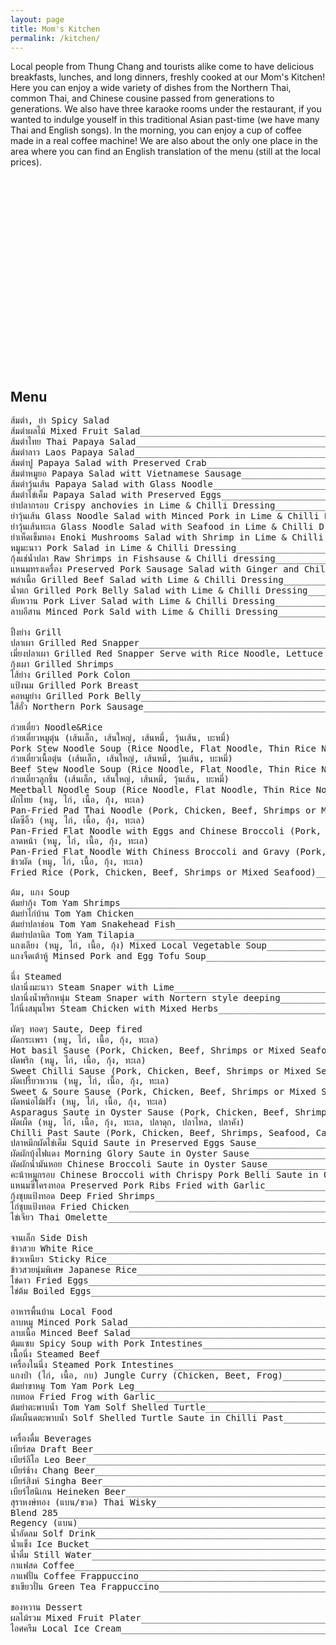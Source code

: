 ```yaml
---
layout: page
title: Mom's Kitchen
permalink: /kitchen/
---
```


<p>
Local people from Thung Chang and tourists alike come to have delicious
breakfasts, lunches, and long dinners, freshly cooked at our
Mom's Kitchen! Here you can enjoy a wide variety of dishes
from the Northern Thai, common Thai, and Chinese cousine
passed from generations to generations.
We also have three karaoke rooms under the restaurant,
if you wanted to indulge youself in this traditional
Asian past-time (we have many Thai and English songs).
In the morning, you can enjoy a cup of coffee made in
a real coffee machine! We are also about the only one
place in the area where you can find an English 
translation of the menu (still at the local prices).
</p>

<style>
div.kitchen-pic {
  height: 300px;
  background-image: url({{ site.baseurl }}/images/kitchen.jpg);
  background-position: center center;
  background-repeat: no-repeat;
  background-size: cover;
  border-radius: 10px;
  margin-top: 25px;
}
</style>

<div class="kitchen-pic">
</div>

<h2>Menu</h2>

<pre>
ส้มตำ, ยำ Spicy Salad
ส้มตำผลไม้ Mixed Fruit Salad_________________________________________________________________________ 35 THB
ส้มตำไทย Thai Papaya Salad_________________________________________________________________________ 30 THB
ส้มตำลาว Laos Papaya Salad_________________________________________________________________________30 THB
ส้มตำปู Papaya Salad with Preserved Crab_____________________________________________________________ 30THB
ส้มตำหมูยอ Papaya Salad witt Vietnamese Sausage_____________________________________________________ 40 THB
ส้มตำวุ้นเส้น Papaya Salad with Glass Noodle___________________________________________________________ 40 THB
ส้มตำไข่เค็ม Papaya Salad with Preserved Eggs_________________________________________________________ 40 THB
ยำปลากรอบ Crispy anchovies in Lime & Chilli Dressing__________________________________________________ 70 THB
ยำวุ้นเส้น Glass Noodle Salad with Minced Pork in Lime & Chilli Dressing___________________________________60 THB
ยำวุ้นเส้นทะเล Glass Noodle Salad with Seafood in Lime & Chilli Dressing___________________________________80 THB
ยำเห็ดเข็มทอง Enoki Mushrooms Salad with Shrimp in Lime & Chilli Dressing________________________________80 THB
หมูมะนาว Pork Salad in Lime & Chilli Dressing__________________________________________________________100 THB
กุ้งแช่น้ำปลา Raw Shrimps in Fishsause & Chilli dressing________________________________________________ 100 THB
แหนมทรงเครื่อง Preserved Pork Sausage Salad with Ginger and Chilli______________________________________ 80 THB
พล่าเนื้อ Grilled Beef Salad with Lime & Chilli Dressing__________________________________________________ 100 THB
น้ำตก Grilled Pork Belly Salad with Lime & Chilli Dressing________________________________________________ 80 THB
ตับหวาน Pork Liver Salad with Lime & Chilli Dressing____________________________________________________ 80 THB
ลาบอีสาน Minced Pork Sald with Lime & Chilli Dressing__________________________________________________ 80 THB
 
ปิ้งย่าง Grill
ปลาเผา Grilled Red Snapper________________________________________________________________150, 200, 250 THB
เมี่ยงปลาเผา Grilled Red Snapper Serve with Rice Noodle, Lettuce and Thai deeping______________ 150, 200, 250 THB
กุ้งเผา Grilled Shrimps_______________________________________________________________________________150 THB
ไส้ย่าง Grilled Pork Colon_____________________________________________________________________________80 THB
แป้งนม Grilled Pork Breast____________________________________________________________________________80 THB
คอหมูย่าง Grilled Pork Belly___________________________________________________________________________80 THB
ใส้อั่ว Northern Pork Sausage________________________________________________________________________100 THB
 
ก๋วยเตี๋ยว Noodle&Rice
ก๋วยเตี๋ยวหมูตุ๋น (เส้นเล็ก, เส้นใหญ่, เส้นหมี่, วุ้นเส้น, บะหมี่)
Pork Stew Noodle Soup (Rice Noodle, Flat Noodle, Thin Rice Noodle, Glass Noodle, Eggs Noodle)_________30 THB
ก๋วยเตี๋ยวเนื้อตุ๋น (เส้นเล็ก, เส้นใหญ่, เส้นหมี่, วุ้นเส้น, บะหมี่)
Beef Stew Noodle Soup (Rice Noodle, Flat Noodle, Thin Rice Noodle, Glass Noodle, Eggs Noodle)_________30 THB
ก๋วยเตี๋ยวลูกชิ้น (เส้นเล็ก, เส้นใหญ่, เส้นหมี่, วุ้นเส้น, บะหมี่)
Meetball Noodle Soup (Rice Noodle, Flat Noodle, Thin Rice Noodle, Glass Noodle, Eggs Noodle)__________30 THB
ผักไทย (หมู, ไก่, เนื้อ, กุ้ง, ทะเล)
Pan-Fried Pad Thai Noodle (Pork, Chicken, Beef, Shrimps or Mixed Seafood)_________________________30, 40 THB
ผัดซีอิ้ว (หมู, ไก่, เนื้อ, กุ้ง, ทะเล)
Pan-Fried Flat Noodle with Eggs and Chinese Broccoli (Pork, Chicken, Beef, Shrimps or Mixed Seafood)_30, 40 THB
ลาดหน้า (หมู, ไก่, เนื้อ, กุ้ง, ทะเล)
Pan-Fried Flat Noodle With Chiness Broccoli and Gravy (Pork, Chicken, Beef, Shrimps or Mixed Seafood)_30,40 THB
ข้าวผัด (หมู, ไก่, เนื้อ, กุ้ง, ทะเล)
Fried Rice (Pork, Chicken, Beef, Shrimps or Mixed Seafood)_________________________________________30, 40 THB
 
ต้ม, แกง Soup
ต้มยำกุ้ง Tom Yam Shrimps__________________________________________________________________________150 THB
ต้มยำไก่บ้าน Tom Yam Chicken_______________________________________________________________________150 THB
ต้มยำปลาช่อน Tom Yam Snakehead Fish______________________________________________________________150 THB
ต้มยำปลานิล Tom Yam Tilapia________________________________________________________________________150 THB
แกงเลียง (หมู, ไก่, เนื้อ, กุ้ง) Mixed Local Vegetable Soup_______________________________________________50, 80 THB
แกงจืดเต้าหู้ Minsed Pork and Egg Tofu Soup___________________________________________________________80 THB
 
นึ่ง Steamed
ปลานึ่งมะนาว Steam Snaper with Lime____________________________________________________________150, 200 THB
ปลานึ่งน้ำพริกหนุ่ม Steam Snaper with Nortern style deeping_________________________________________150, 200 THB
ไก่นึ่งสมุนไพร Steam Chicken with Mixed Herbs________________________________________________________150 THB
 
ผัดๆ ทอดๆ Saute, Deep fired
ผัดกระเพรา (หมู, ไก่, เนื้อ, กุ้ง, ทะเล)
Hot basil Sause (Pork, Chicken, Beef, Shrimps or Mixed Seafood)___________________________________50, 80 THB
ผัดพริก (หมู, ไก่, เนื้อ, กุ้ง, ทะเล)
Sweet Chilli Sause (Pork, Chicken, Beef, Shrimps or Mixed Seafood)________________________________50, 80 THB
ผัดเปรี้ยวหวาน (หมู, ไก่, เนื้อ, กุ้ง, ทะเล)
Sweet & Soure Sause (Pork, Chicken, Beef, Shrimps or Mixed Seafood)_____________________________50, 80 THB
ผัดหน่อไม้ฝรั้ง (หมู, ไก่, เนื้อ, กุ้ง, ทะเล)
Asparagus Saute in Oyster Sause (Pork, Chicken, Beef, Shrimps or Mixed Seafood)__________________50, 80 THB
ผัดเผ็ด (หมู, ไก่, เนื้อ, กุ้ง, ทะเล, ปลาดุก, ปลาไหล, ปลาคัง)
Chilli Past Saute (Pork, Chicken, Beef, Shrimps, Seafood, Catfish, Eel or Giant Catfish)________________50, 80 THB
ปลาหมึกผัดไข่เค็ม Squid Saute in Preserved Eggs Sause_______________________________________________100 THB
ผัดผักบุ้งไฟแดง Morning Glory Saute in Oyster Sause___________________________________________________50 THB
ผัดผักน้ำมันหอย Chinese Broccoli Saute in Oyster Sause_____________________________________________50, 80 THB
คะน้าหมูกรอบ Chinese Broccoli with Chrispy Pork Belli Saute in Oyster Sause______________________________80 THB
แหนมซี่โครงทอด Preserved Pork Ribs Fried with Garlic__________________________________________________80 THB
กุ้งชุบแป้งทอด Deep Fried Shrimps___________________________________________________________________150 THB
ไก่ชุบแป้งทอด Fried Chicken_________________________________________________________________________80 THB
ไข่เจียว Thai Omelette_______________________________________________________________________________30 THB
 
จานเล็ก Side Dish
ข้าวสวย White Rice_________________________________________________________________________________10 THB
ข้าวเหนียว Sticky Rice_______________________________________________________________________________10 THB
ข้าวสวยนุ่มพิเศษ Japanese Rice______________________________________________________________________10 THB
ไข่ดาว Fried Eggs__________________________________________________________________________________10 THB
ไข่ต้ม Boiled Eggs__________________________________________________________________________________10 THB
 
อาหารพื้นบ้าน Local Food
ลาบหมู Minced Pork Salad__________________________________________________________________________80 THB
ลาบเนื้อ Minced Beef Salad_________________________________________________________________________80 THB
ต้มแซบ Spicy Soup with Pork Intestines_______________________________________________________________80 THB
เนื้อนึ่ง Steamed Beef_______________________________________________________________________________80 THB
เครื่องในนึ่ง Steamed Pork Intestines__________________________________________________________________80 THB
แกงป่า (ไก่, เนื้อ, กบ) Jungle Curry (Chicken, Beet, Frog)________________________________________________100THB
ต้มยำขาหมู Tom Yam Pork Leg_______________________________________________________________________80 THB
กบทอด Fried Frog with Garlic_______________________________________________________________________100 THB
ต้มยำตะพาบน้ำ Tom Yam Solf Shelled Turtle__________________________________________________________250 THB
ผัดเผ็นดตะพาบน้ำ Solf Shelled Turtle Saute in Chilli Past________________________________________________200 THB
 
เครื่องดื่ม Beverages
เบียร์สด Draft Beer________________________________________________________________________________120 THB
เบียร์ลีโอ Leo Beer_________________________________________________________________________________70 THB
เบียร์ช้าง Chang Beer_______________________________________________________________________________65 THB
เบียร์สิงห์ Singha Beer______________________________________________________________________________80 THB
เบียร์ไฮนิเกน Heineken Beer_________________________________________________________________________90 THB
สุราหงษ์ทอง (แบน/ขวด) Thai Wisky______________________________________________________________160, 300 THB
Blend 285_______________________________________________________________________________________320 THB
Regency (แบน)___________________________________________________________________________________340 THB
น้ำอัดลม Solf Drink_________________________________________________________________________________15 THB
น้ำแข็ง Ice Bucket______________________________________________________________________________20, 40 THB
น้ำดื่ม Still Water___________________________________________________________________________________10 THB
กาแฟสด Coffee____________________________________________________________________________________30 THB
กาแฟปั่น Coffee Frappuccino________________________________________________________________________30 THB
ชาเขียวปั่น Green Tea Frappuccino___________________________________________________________________30 THB
 
ของหวาน Dessert
ผลไม้รวม Mixed Fruit Plater_________________________________________________________________________50 THB
ไอศครีม Local Ice Cream________________________________________________________________________10, 20 THB
</pre>